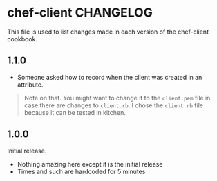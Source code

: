 # chef-client CHANGELOG

This file is used to list changes made in each version of the chef-client cookbook.

## 1.1.0

- Someone asked how to record when the client was created in an attribute.

> Note on that. You might want to change it to the `client.pem` file in case there are changes to `client.rb`. I chose the `client.rb` file because it can be tested in kitchen.

## 1.0.0

Initial release.

- Nothing amazing here except it is the initial release
- Times and such are hardcoded for 5 minutes
